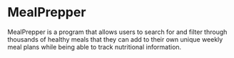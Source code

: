 # MealPrepper
MealPrepper is a program that allows users to search for and filter through thousands of healthy meals that they can add to their own unique weekly meal plans while being able to track nutritional information. 
